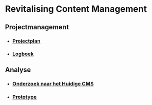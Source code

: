 # Revitalising Content Management

## Projectmanagement
* ### [Projectplan](Projectmanagement/Projectplan.md)
* ### [Logboek](Projectmanagement/Logboek.md)

## Analyse
* ### [Onderzoek naar het Huidige CMS](Analyse/Onderzoek-naar-het-huidige-cms.md)
* ### [Prototype](Analyse/Prototype.md)

